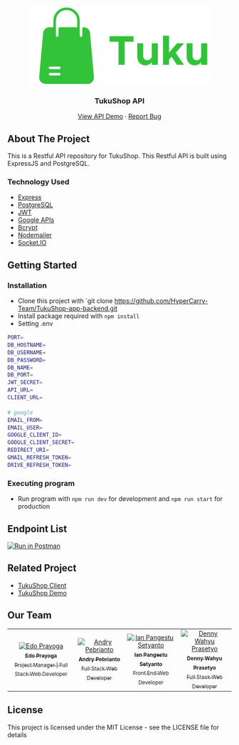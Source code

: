 <div align="center">
  <img src="./readme/logo.svg"  />
</div>
<h3 align="center">TukuShop API</h3>
<p align="center">
  <a href="https://tukushop.herokuapp.com/">View API Demo</a>
  ·
  <a href="https://github.com/HyperCarry-Team/TukuShop-app-backend/issues">Report Bug</a>
</p>

<!-- ABOUT THE PROJECT -->
## About The Project

This is a Restful API repository for TukuShop. This Restful API is built using ExpressJS and PostgreSQL.

### Technology Used

- [Express](https://expressjs.com/)
- [PostgreSQL](https://www.postgresql.org/)
- [JWT](https://jwt.io/)
- [Google APIs](https://github.com/googleapis/google-api-nodejs-client)
- [Bcrypt](https://www.npmjs.com/package/bcrypt)
- [Nodemailer](https://nodemailer.com/about/)
- [Socket.IO](https://socket.io/)

## Getting Started

### Installation

- Clone this project with `git clone https://github.com/HyperCarry-Team/TukuShop-app-backend.git
- Install package required with `npm install`
- Setting .env

```bash
PORT=
DB_HOSTNAME=
DB_USERNAME=
DB_PASSWORD=
DB_NAME=
DB_PORT=
JWT_SECRET=
API_URL=
CLIENT_URL=

# google
EMAIL_FROM=
EMAIL_USER=
GOOGLE_CLIENT_ID=
GOOGLE_CLIENT_SECRET=
REDIRECT_URI=
GMAIL_REFRESH_TOKEN=
DRIVE_REFRESH_TOKEN=
```

### Executing program

- Run program with `npm run dev` for development and `npm run start` for production

## Endpoint List

[![Run in Postman](https://run.pstmn.io/button.svg)](https://app.getpostman.com/run-collection/13299472-05157647-a7d6-4d35-9a51-fb5eae6fe06c?action=collection%2Ffork&collection-url=entityId%3D13299472-05157647-a7d6-4d35-9a51-fb5eae6fe06c%26entityType%3Dcollection%26workspaceId%3Daded02c8-fd95-4d08-b3a0-be2324fa583a)

<!-- RELATED PROJECT -->
## Related Project

- [TukuShop Client](https://github.com/HyperCarry-Team/TukuShop-app-frontend)
- [TukuShop Demo](https://tukushop-app.vercel.app/)

## Our Team

<center>
  <table>
    <tr>
      <td align="center">
        <a href="https://github.com/edoprayoga1999">
          <img width="100" src="https://avatars.githubusercontent.com/u/101086199?v=4" alt="Edo Prayoga"><br/>
          <sub><b>Edo Prayoga</b></sub> <br/>
            <sub>Project Manager | Full Stack Web Developer</sub>
        </a>
      </td>
      <td align="center">
        <a href="https://github.com/andry-pebrianto">
          <img width="100" src="https://avatars.githubusercontent.com/u/72940944?s=400&u=ab89473c5b802a06d59c85c85c3071373bce24d5&v=4" alt="Andry Pebrianto"><br/>
          <sub><b>Andry Pebrianto</b></sub> <br/>
          <sub>Full Stack Web Developer</sub>
        </a>
      </td>
      <td align="center">
        <a href="https://github.com/rikakus">
          <img width="100" src="https://avatars.githubusercontent.com/u/59488349?v=4" alt="Ian Pangestu Setyanto"><br/>
          <sub><b>Ian Pangestu Setyanto</b></sub> <br/>
          <sub>Front End Web Developer</sub>
        </a>
      </td>
      <td align="center">
        <a href="https://github.com/janexmgd">
          <img width="100" src="https://avatars.githubusercontent.com/u/43938494?v=4" alt="Denny Wahyu Prasetyo"><br/>
          <sub><b>Denny Wahyu Prasetyo</b></sub> <br/>
          <sub>Full Stack Web Developer</sub>
        </a>
      </td>
    </tr>
  </table>
</center>

## License

This project is licensed under the MIT License - see the LICENSE file for details
